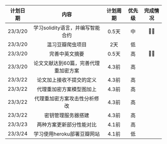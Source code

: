 <!-- 学习计划 -->
| 计划日期 | 内容 | 计划周期| 优先级|  完成情况|
|  :--:  | :--:  | :--:  |:--:  | :--:  |         
|  23/3/20   |   学习solidity语言，并编写智能合约                |   0.5天 |  中     |  🍊🏹     |
|  23/3/20   |           温习豆瓣爬虫项目                       |   2天    |  低    |           |
|  23/3/20   |       完善中英文摘要                             |   0.5天 |  高     | 🍊🏹    |
|  23/3/20   |       论文文献达到60篇，完善代理重加密方案         |   4.3前 |  高     |         |
|  23/3/22   |       论文加上接收不提交的定义                    |   4.3前 |   高    |         |
|  23/3/22   |       代理重加密方案模型图加上                    |   4.3前 |  高    |          |
|  23/3/22   |       代理重加密方案攻击性分析修改                |   4.3前  |  高    |         |
|  23/3/22   |       密钥管理服务器搭建                          |   4.3前 |    高   |        |
|  23/3/23   |       两种方案更新部分性能对比                    |   4.1前  |   高    |        |
|  23/3/24   |       学习使用heroku部署豆瓣网站                    |   4.1前  |   低    |        |